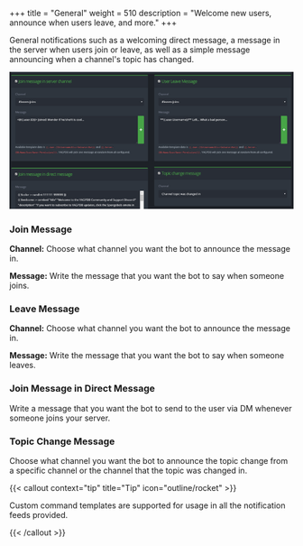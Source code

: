 +++
title = "General"
weight = 510
description = "Welcome new users, announce when users leave, and more."
+++

General notifications such as a welcoming direct message, a message in the server when users join or leave, as well as a
simple message announcing when a channel's topic has changed.

![Overview of general feeds](./general_overview.png)

### Join Message

**Channel:** Choose what channel you want the bot to announce the message in.

**Message:** Write the message that you want the bot to say when someone joins.

### Leave Message

**Channel:** Choose what channel you want the bot to announce the message in.

**Message:** Write the message that you want the bot to say when someone leaves.

### Join Message in Direct Message

Write a message that you want the bot to send to the user via DM whenever someone joins your server.

### Topic Change Message

Choose what channel you want the bot to announce the topic change from a specific channel or the channel that the topic
was changed in.

{{< callout context="tip" title="Tip" icon="outline/rocket" >}}

Custom command templates are supported for usage in all the notification feeds provided.

{{< /callout >}}
